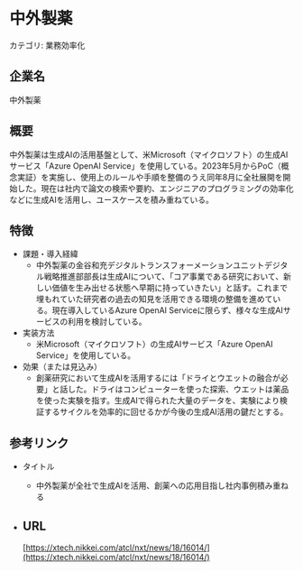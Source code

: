# 中外製薬

カテゴリ: 業務効率化

## 企業名

中外製薬

## 概要

中外製薬は生成AIの活用基盤として、米Microsoft（マイクロソフト）の生成AIサービス「Azure OpenAI Service」を使用している。2023年5月からPoC（概念実証）を実施し、使用上のルールや手順を整備のうえ同年8月に全社展開を開始した。現在は社内で論文の検索や要約、エンジニアのプログラミングの効率化などに生成AIを活用し、ユースケースを積み重ねている。

## 特徴

- 課題・導入経緯
    - 中外製薬の金谷和充デジタルトランスフォーメーションユニットデジタル戦略推進部部長は生成AIについて、「コア事業である研究において、新しい価値を生み出せる状態へ早期に持っていきたい」と話す。これまで埋もれていた研究者の過去の知見を活用できる環境の整備を進めている。現在導入しているAzure OpenAI Serviceに限らず、様々な生成AIサービスの利用を検討している。
- 実装方法
    - 米Microsoft（マイクロソフト）の生成AIサービス「Azure OpenAI Service」を使用している。
- 効果（または見込み）
    - 創薬研究において生成AIを活用するには「ドライとウエットの融合が必要」と話した。ドライはコンピューターを使った探索、ウエットは薬品を使った実験を指す。生成AIで得られた大量のデータを、実験により検証するサイクルを効率的に回せるかが今後の生成AI活用の鍵だとする。

## 参考リンク

- タイトル
    - 中外製薬が全社で生成AIを活用、創薬への応用目指し社内事例積み重ねる
- URL
    - 
    
    [https://xtech.nikkei.com/atcl/nxt/news/18/16014/](https://xtech.nikkei.com/atcl/nxt/news/18/16014/)